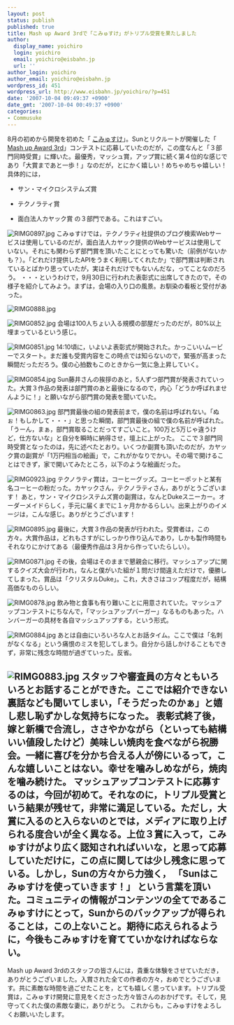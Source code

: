 ```yaml
---
layout: post
status: publish
published: true
title: Mash up Award 3rdで「こみゅすけ」がトリプル受賞を果たしました
author:
  display_name: yoichiro
  login: yoichiro
  email: yoichiro@eisbahn.jp
  url: ''
author_login: yoichiro
author_email: yoichiro@eisbahn.jp
wordpress_id: 451
wordpress_url: http://www.eisbahn.jp/yoichiro/?p=451
date: '2007-10-04 09:49:37 +0900'
date_gmt: '2007-10-04 00:49:37 +0900'
categories:
- Commusuke
---
```


8月の初めから開発を初めた「
[こみゅすけ](http://commusuke.eisbahn.jp/)」。Sunとリクルートが開催した「
[Mash up Award 3rd](http://jp.sun.com/mashupaward/)」コンテストに応募していたのだが，この度なんと「３部門同時受賞」に輝いた。最優秀，マッシュ賞，アップ賞に続く第４位的な感じであり「大賞まであと一歩！」なのだが，とにかく嬉しい！めちゃめちゃ嬉しい！具体的には，

* サン・マイクロシステムズ賞

* テクノラティ賞

* 面白法人カヤック賞
の３部門である。これはすごい。

![RIMG0897.jpg](http://www.eisbahn.jp/yoichiro/images/RIMG0897.jpg)
こみゅすけでは，テクノラティ社提供のブログ検索Webサービスは使用しているのだが，面白法人カヤック提供のWebサービスは使用していない。それにも関わらず部門賞を頂いたことにとっても驚いた（前例がないかも？）。「どれだけ提供したAPIをうまく利用してくれたか」で部門賞は判断されているとばかり思っていたが，実はそれだけでもないんだな，ってことなのだろう。
・・・というわけで，9月30日に行われた表彰式に出席してきたので，その様子を紹介してみよう。まずは，会場の入り口の風景。お馴染の看板と受付があった。

![RIMG0888.jpg](http://www.eisbahn.jp/yoichiro/images/RIMG0888.jpg)

![RIMG0852.jpg](http://www.eisbahn.jp/yoichiro/images/RIMG0852.jpg)
会場は100人ちょい入る規模の部屋だったのだが，80%以上埋まっているという感じ。

![RIMG0851.jpg](http://www.eisbahn.jp/yoichiro/images/RIMG0851.jpg)
14:10頃に，いよいよ表彰式が開始された。かっこいいムービーでスタート。まだ誰も受賞内容をこの時点では知らないので，緊張が高まった瞬間だっただろう。僕の心拍数もこのときから一気に急上昇していく。

![RIMG0854.jpg](http://www.eisbahn.jp/yoichiro/images/RIMG0854.jpg)
Sun藤井さんの挨拶のあと，5人ずつ部門賞が発表されていった。大賞３作品の発表は部門賞のあと最後になるので，内心「どうか呼ばれませんように！」と願いながら部門賞の発表を聞いていた。

![RIMG0863.jpg](http://www.eisbahn.jp/yoichiro/images/RIMG0863.jpg)
部門賞最後の組の発表前まで，僕の名前は呼ばれない。「ぬぉ！もしかして・・・」と思った瞬間，部門賞最後の組で僕の名前が呼ばれた。「うーん，まぁ，部門賞取ることだってすごいこと。100万と5万じゃ違うけど，仕方ないな」と自分を瞬時に納得させ，壇上に上がった。
ここで３部門同時受賞となったのは，先に述べたとおり。いくつか副賞も頂いたのだが，カヤック賞の副賞が「1万円相当の絵画」で，これがかなりでかい。その場で開けることはできず，家で開いてみたところ，以下のような絵画だった。

![RIMG0923.jpg](http://www.eisbahn.jp/yoichiro/images/RIMG0923.jpg)
テクノラティ賞は，コーヒーグッズ。コーヒーポットと某有名コーヒーの粉だった。カヤックさん，テクノラティさん，ありがとうございます！
あと，サン・マイクロシステムズ賞の副賞は，なんとDukeスニーカー。オーダーメイドらしく，手元に届くまでに１ヶ月かかるらしい。出来上がりのイメージは，こんな感じ。ありがとうございます！

![RIMG0895.jpg](http://www.eisbahn.jp/yoichiro/images/RIMG0895.jpg)
最後に，大賞３作品の発表が行われた。受賞者は，この方々。大賞作品は，どれもさすがにしっかり作り込んであり，しかも製作時間もそれなりにかけてある（最優秀作品は３月から作っていたらしい）。

![RIMG0871.jpg](http://www.eisbahn.jp/yoichiro/images/RIMG0871.jpg)
その後，会場はそのままで懇親会に移行。マッシュアップに関するクイズ大会が行われ，なんと僕がいた組が１問だけ間違えただけで，優勝してしまった。賞品は「クリスタルDuke」。これ，大きさはコップ程度だが，結構高価なものらしい。

![RIMG0878.jpg](http://www.eisbahn.jp/yoichiro/images/RIMG0878.jpg)
飲み物と食事も有り難いことに用意されていた。マッシュアップコンテストにちなんで，「マッシュアップバーガー」なるものもあった。ハンバーガーの具材を各自マッシュアップする，という形式。

![RIMG0884.jpg](http://www.eisbahn.jp/yoichiro/images/RIMG0884.jpg)
あとは自由にいろいろな人とお話タイム。ここで僕は「名刺がなくなる」という痛恨のミスを犯してしまう。自分から話しかけることもできず，非常に残念な時間が過ぎていった。反省。

![RIMG0883.jpg](http://www.eisbahn.jp/yoichiro/images/RIMG0883.jpg)
スタッフや審査員の方々ともいろいろとお話することができた。ここでは紹介できない裏話なども聞いてしまい，「そうだったのかぁ」と嬉し悲し恥ずかしな気持ちになった。
表彰式終了後，嫁と新橋で合流し，ささやかながら（といっても結構いい値段したけど）美味しい焼肉を食べながら祝勝会。一緒に喜びを分かち合える人が傍にいるって，こんな嬉しいことはない。幸せを噛みしめながら，焼肉を噛み続けた。
マッシュアップコンテストに応募するのは，今回が初めて。それなのに，トリプル受賞という結果が残せて，非常に満足している。ただし，大賞に入るのと入らないのとでは，メディアに取り上げられる度合いが全く異なる。上位３賞に入って，こみゅすけがより広く認知されればいいな，と思って応募していただけに，この点に関しては少し残念に思っている。しかし，Sunの方々から力強く，
「Sunはこみゅすけを使っていきます！」
という言葉を頂いた。コミュニティの情報がコンテンツの全てであるこみゅすけにとって，Sunからのバックアップが得られることは，この上ないこと。期待に応えられるように，今後もこみゅすけを育てていかなければならない。
---
Mash up Award 3rdのスタッフの皆さんには，貴重な体験をさせていただき，ありがとうございました。入賞された全ての作者の方々，おめでとうございます。共に素敵な時間を過ごせたことを，とても嬉しく思っています。トリプル受賞は，こみゅすけ開発に意見をくださった方々皆さんのおかげです。そして，見守ってくれた僕の素敵な妻に，ありがとう。
これからも，こみゅすけをよろしくお願いいたします。
